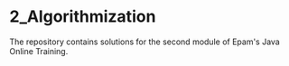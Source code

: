 # 2_Algorithmization
The repository contains solutions for the second module of Epam's Java Online Training.

